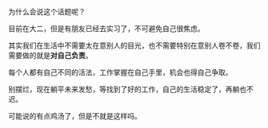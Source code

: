 为什么会说这个话题呢？

目前在大二，但是有朋友已经去实习了，不可避免自己很焦虑。

其实我们在生活中不需要太在意别人的目光，也不需要特别在意别人卷不卷，我们需要做的就是**对自己负责**。

每个人都有自己不同的活法，工作掌握在自己手里，机会也得自己争取。

别摆烂，现在躺平未来发愁，等找到了好的工作，自己的生活稳定了，再躺也不迟。

可能说的有点鸡汤了，但是不就是这样吗。